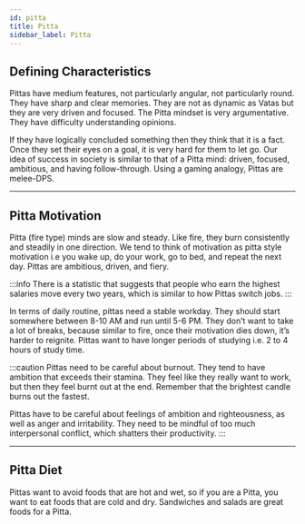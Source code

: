 ```yaml
---
id: pitta
title: Pitta
sidebar_label: Pitta
---
```


## Defining Characteristics
Pittas have medium features, not particularly angular, not particularly round. They have sharp and clear memories. They are not as dynamic as Vatas but they are very driven and focused. The Pitta mindset is very argumentative. They have difficulty understanding opinions.

If they have logically concluded something then they think that it is a fact. Once they set their eyes on a goal, it is very hard for them to let go. Our idea of success in society is similar to that of a Pitta mind: driven, focused, ambitious, and having follow-through. Using a gaming analogy, Pittas are melee-DPS.

---

## Pitta Motivation
Pitta (fire type) minds are slow and steady. Like fire, they burn consistently and steadily in one direction. We tend to think of motivation as pitta style motivation i.e you wake up, do your work, go to bed, and repeat the next day. Pittas are ambitious, driven, and fiery.

:::info
There is a statistic that suggests that people who earn the highest salaries move every two years, which is similar to how Pittas switch jobs.
:::

In terms of daily routine, pittas need a stable workday. They should start somewhere between 8-10 AM and run until 5-6 PM. They don’t want to take a lot of breaks, because similar to fire, once their motivation dies down, it’s harder to reignite. Pittas want to have longer periods of studying i.e. 2 to 4 hours of study time.

:::caution
Pittas need to be careful about burnout. They tend to have ambition that exceeds their stamina. They feel like they really want to work, but then they feel burnt out at the end. Remember that the brightest candle burns out the fastest.

Pittas have to be careful about feelings of ambition and righteousness, as well as anger and irritability. They need to be mindful of too much interpersonal conflict, which shatters their productivity.
:::

---

## Pitta Diet
Pittas want to avoid foods that are hot and wet, so if you are a Pitta, you want to eat foods that are cold and dry. Sandwiches and salads are great foods for a Pitta.